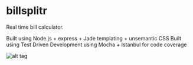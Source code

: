billsplitr
==========

Real time bill calculator.

Built using Node.js + express + Jade templating + unsemantic CSS 
Built using Test Driven Development using Mocha + Istanbul for code coverage


![alt tag](http://i.imgur.com/hYelRMR.png)
